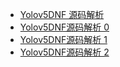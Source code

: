 +   [Yolov5DNF 源码解析](README.md)
+   [Yolov5DNF源码解析 0](yolov5-dnf-0.md)
+   [Yolov5DNF源码解析 1](yolov5-dnf-1.md)
+   [Yolov5DNF源码解析 2](yolov5-dnf-2.md)